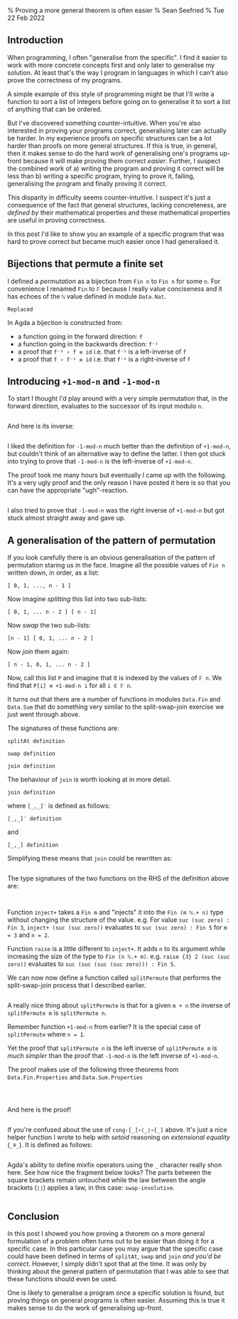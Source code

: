 % Proving a more general theorem is often easier
% Sean Seefried
% Tue 22 Feb 2022

## Introduction

When programming, I often "generalise from the specific". I find it easier to work with more concrete concepts first and only later to generalise my solution. At least that's the way I program in languages in which I can't also prove the correctness of my programs.

A simple example of this style of programming might be that I'll write a function to sort a list of integers before going on to generalise it to sort a list of anything that can be ordered.

But I've discovered something counter-intuitive. When you're also interested in proving your programs correct, generalising later can actually be harder. In my experience proofs on specific structures can be a lot harder than proofs on more general structures. If this is true, in general, then it makes sense to do the hard work of generalising one's programs up-front because it will make proving them correct _easier_. Further, I suspect the combined work of a) writing the program and proving it correct will be less than b) writing a specific program, trying to prove it, failing, generalising the program and finally proving it correct.

This disparity in difficulty seems counter-intuitive. I suspect it's just a consequence of the fact that general structures, lacking concreteness, are _defined by_ their mathematical properties and these mathematical properties are useful in proving correctness.

In this post I'd like to show you an example of a specific program that was hard to prove correct but became much easier once I had generalised it.

## Bijections that permute a finite set

I defined a _permutation_ as a bijection from `Fin n` to `Fin n` for some `n`. For convenience I renamed `Fin` to `𝔽` because I really value conciseness and it has echoes of the `ℕ` value defined in module `Data.Nat`.

``` {htmlDir="2022-02-24-permutations" module="Permutations" delimeters="Perm"}
Replaced
```

In Agda a bijection is constructed from:

- a function going in the forward direction: `f`
- a function going in the backwards direction: `f⁻¹`
- a proof that `f⁻¹ ∘ f ≡ id` i.e. that `f⁻¹` is a left-inverse of `f`
- a proof that `f ∘ f⁻¹ ≡ id` i.e. that `f⁻¹` is a right-inverse of `f`

## Introducing `+1-mod-n` and `-1-mod-n`

To start I thought I'd play around with a very simple permutation that, in the forward direction, evaluates to the successor of its input modulo `n`.

``` {htmlDir="2022-02-24-permutations" module="Permutations" delimeters="plus-one-mod-n"}
```

And here is its inverse:

``` {htmlDir="2022-02-24-permutations" module="Permutations" delimeters="minus-one-mod-n"}
```

I liked the definition for `-1-mod-n` much better than the definition of `+1-mod-n`, but couldn't think of an alternative way to define the latter. I then got stuck into trying to prove that `-1-mod-n` is the left-inverse of `+1-mod-n`.

The proof took me many hours but eventually I came up with the following. It's a very ugly proof and the only reason I have posted it here is so that you can have the appropriate "ugh"-reaction.

``` {htmlDir="2022-02-24-permutations" module="Permutations" delimeters="ugly-left-inverse-proof"}
```

I also tried to prove that `-1-mod-n` was the right inverse of `+1-mod-n` but got stuck almost straight away and gave up.

## A generalisation of the pattern of permutation

If you look carefully there is an obvious generalisation of the pattern of permutation staring us in the face. Imagine all the possible values of `Fin n` written down, in order, as a list:

```
[ 0, 1, ..., n - 1 ]
```

Now imagine _splitting_ this list into two sub-lists:

```
[ 0, 1, ... n - 2 ] [ n - 1]
```

Now _swap_ the two sub-lists:

```
[n - 1] [ 0, 1, ... n - 2 ]
```

Now _join_ them again:

```
[ n - 1, 0, 1, ... n - 2 ]
```

Now, call this list `P` and imagine that it is indexed by the values of `𝔽 n`. We find that `P[i] ≡ +1-mod-n i` for all `i ∈ 𝔽 n`.

It turns out that there are a number of functions in modules `Data.Fin` and `Data.Sum` that do something very similar to the split-swap-join exercise we just went through above.

The signatures of these functions are:


``` {htmlDir="2022-02-24-permutations" module="Data.Fin.Base" sig="splitAt"}
splitAt definition
```

``` {htmlDir="2022-02-24-permutations" module="Data.Sum.Base" sig="swap"}
swap definition
```

``` {htmlDir="2022-02-24-permutations" module="Data.Fin.Base" sig="join"}
join definition
```

The behaviour of `join` is worth looking at in more detail.

``` {htmlDir="2022-02-24-permutations" module="Data.Fin.Base" fun="join"}
join definition
```

where `[_,_]′` is defined as follows:

``` {htmlDir="2022-02-24-permutations" module="Data.Sum.Base" fun="[_,_]′"}
[_,_]′ definition
```

and

``` {htmlDir="2022-02-24-permutations" module="Data.Sum.Base" fun="[_,_]"}
[_,_] definition
```

Simplifying these means that `join` could be rewritten as:

``` {htmlDir="2022-02-24-permutations" module="Permutations" delimeters="join-direct"}
```

The type signatures of the two functions on the RHS of the definition above are:

``` {htmlDir="2022-02-24-permutations" module="Data.Fin.Base" sig="inject+"}
```
``` {htmlDir="2022-02-24-permutations" module="Data.Fin.Base" sig="raise"}
```

Function `inject+` takes a `Fin m` and "injects" it into the `Fin (m ℕ.+ n)` type without changing the structure of the value. e.g. For value `suc (suc zero) : Fin 3`, `inject+ (suc (suc zero))` evaluates to `suc (suc zero) : Fin 5` for `m = 3` and `n = 2`.

Function `raise` is a little different to `inject+`. It adds `n` to its argument while increasing the size of the type to `Fin (n ℕ.+ m)`. e.g. `raise {3} 2 (suc (suc zero))` evaluates to `suc (suc (suc (suc zero))) : Fin 5`.

We can now now define a function called `splitPermute` that performs the split-swap-join process that I described earlier.

``` {htmlDir="2022-02-24-permutations" module="Permutations" delimeters="splitPermute"}
```

A really nice thing about `splitPermute` is that for a given `m + n` the inverse of `splitPermute m` is `splitPermute n`.

Remember function `+1-mod-n` from earlier?  It is the special case of `splitPermute` where `n = 1`.

Yet the proof that `splitPermute n` is the left inverse of `splitPermute m` is _much simpler_ than the proof that `-1-mod-n` is the left inverse of `+1-mod-n`.

The proof makes use of the following three theorems from `Data.Fin.Properties` and `Data.Sum.Properties`


``` {htmlDir="2022-02-24-permutations" module="Data.Fin.Properties" sig="splitAt-join"}
```
``` {htmlDir="2022-02-24-permutations" module="Data.Sum.Properties" sig="swap-involutive"}
```
``` {htmlDir="2022-02-24-permutations" module="Data.Fin.Properties" sig="join-splitAt"}
```

And here is the proof!

``` {htmlDir="2022-02-24-permutations" module="Permutations" delimeters="inverse-proof"}
```

If you're confused about the use of `cong-[_]∘⟨_⟩∘[_]` above. It's just a nice helper function I wrote to help with _setoid_ reasoning on _extensional equality_ (`_≗_`). It is defined as follows:

``` {htmlDir="2022-02-24-permutations" module="Permutations" delimeters="composition-cong"}
```

Agda's ability to define mixfix operators using the `_` character really shon here. See how nice the fragment below looks? The parts between the square brackets remain untouched while the law between the angle brackets (`⟨⟩`) applies a law, in this case: `swap-involutive`.

 ``` {htmlDir="2022-02-24-permutations" module="Permutations" delimeters="inverse-proof-snippet-1"}
```

## Conclusion

In this post I showed you how proving a theorem on a more general formulation of a problem often turns out to be easier than doing it for a specific case. In this particular case you may argue that the specific case could have been defined in terms of `splitAt`, `swap` and `join` _and you'd be correct_. However, I simply didn't spot that at the time. It was only by thinking about the general pattern of permutation that I was able to see that these functions should even be used.

One is likely to generalise a program once a specific solution is found, but proving things on general programs is often easier. Assuming this is true it makes sense to do the work of generalising up-front.
